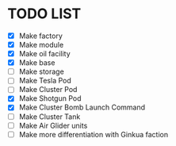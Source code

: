 
# TODO LIST

- [x] Make factory
- [x] Make module
- [x] Make oil facility
- [x] Make base
- [ ] Make storage
- [ ] Make Tesla Pod
- [ ] Make Cluster Pod
- [x] Make Shotgun Pod
- [x] Make Cluster Bomb Launch Command
- [ ] Make Cluster Tank
- [ ] Make Air Glider units
- [ ] Make more differentiation with Ginkua faction
